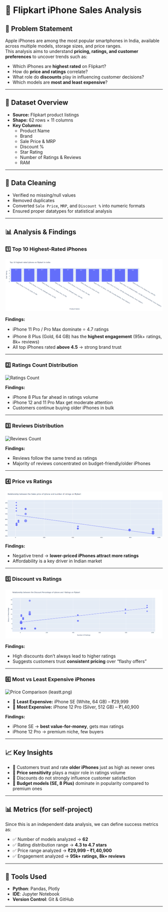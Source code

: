 # 📱 Flipkart iPhone Sales Analysis  

## 📝 Problem Statement  
Apple iPhones are among the most popular smartphones in India, available across multiple models, storage sizes, and price ranges.  
This analysis aims to understand **pricing, ratings, and customer preferences** to uncover trends such as:  
- Which iPhones are **highest rated** on Flipkart?  
- How do **price and ratings** correlate?  
- What role do **discounts** play in influencing customer decisions?  
- Which models are **most and least expensive**?  

---

## 📂 Dataset Overview  
- **Source:** Flipkart product listings  
- **Shape:** 62 rows × 11 columns  
- **Key Columns:**  
  - Product Name  
  - Brand  
  - Sale Price & MRP  
  - Discount %  
  - Star Rating  
  - Number of Ratings & Reviews  
  - RAM  

---

## 🧹 Data Cleaning  
- Verified no missing/null values  
- Removed duplicates  
- Converted `Sale Price`, `MRP`, and `Discount %` into numeric formats  
- Ensured proper datatypes for statistical analysis  

---

## 📊 Analysis & Findings  

### 1️⃣ Top 10 Highest-Rated iPhones  
![Top Rated iPhones](Top_10.png)  

**Findings:**  
- iPhone 11 Pro / Pro Max dominate ⭐ 4.7 ratings  
- iPhone 8 Plus (Gold, 64 GB) has the **highest engagement** (95k+ ratings, 8k+ reviews)  
- All top iPhones rated **above 4.5** → strong brand trust  

---

### 2️⃣ Ratings Count Distribution  
![Ratings Count](images/ratings_count.png)  

**Findings:**  
- iPhone 8 Plus far ahead in ratings volume  
- iPhone 12 and 11 Pro Max get moderate attention  
- Customers continue buying older iPhones in bulk  

---

### 3️⃣ Reviews Distribution  
![Reviews Count](images/reviews_count.png)  

**Findings:**  
- Reviews follow the same trend as ratings  
- Majority of reviews concentrated on budget-friendly/older iPhones  

---

### 4️⃣ Price vs Ratings  
![Price vs Ratings](sale_vs_rating.png)  

**Findings:**  
- Negative trend → **lower-priced iPhones attract more ratings**  
- Affordability is a key driver in Indian market  

---

### 5️⃣ Discount vs Ratings  
![Discount vs Ratings](sale_vs_.png)  

**Findings:**  
- High discounts don’t always lead to higher ratings  
- Suggests customers trust **consistent pricing** over “flashy offers”  

---

### 6️⃣ Most vs Least Expensive iPhones  
![Price Comparison](mostexp.png) (leastt.png)  

- 💸 **Least Expensive:** iPhone SE (White, 64 GB) – ₹29,999  
- 💎 **Most Expensive:** iPhone 12 Pro (Silver, 512 GB) – ₹1,40,900  

**Findings:**  
- iPhone SE → **best value-for-money**, gets max ratings  
- iPhone 12 Pro → premium niche, few buyers  

---

## 📈 Key Insights  
- 📌 Customers trust and rate **older iPhones** just as high as newer ones  
- 📌 **Price sensitivity** plays a major role in ratings volume  
- 📌 Discounts do not strongly influence customer satisfaction  
- 📌 **Budget models (SE, 8 Plus)** dominate in popularity compared to premium ones  

---

## 📊 Metrics (for self-project)  
Since this is an independent data analysis, we can define success metrics as:  
- ✅ Number of models analyzed → **62**  
- ✅ Rating distribution range → **4.3 to 4.7 stars**  
- ✅ Price range analyzed → **₹29,999 – ₹1,40,900**  
- ✅ Engagement analyzed → **95k+ ratings, 8k+ reviews**  

---

## 🚀 Tools Used  
- **Python**: Pandas, Plotly  
- **IDE**: Jupyter Notebook  
- **Version Control**: Git & GitHub  

---
